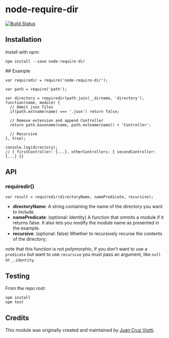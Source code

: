 # node-require-dir

[![Build Status](https://secure.travis-ci.org/jviotti/node-require-dir.png?branch=master)](http://travis-ci.org/jviotti/node-require-dir)


## Installation

Install with npm:

```
npm install --save node-require-dir
```

## Example

```
var requiredir = require('node-require-dir');

var path = require('path');

var directory = requiredir(path.join(__dirname, 'directory'), function(name, module) {
  // Ommit json files
  if(path.extname(name) === '.json') return false;

  // Remove extension and append Controller
  return path.basename(name, path.extname(name)) + 'Controller';

  // Recursive
}, true);

console.log(directory);
// { firstController: {...}, otherControllers: { secondController: {...} }}

```

## API

### requiredir()

```
var result = requiredir(directoryName, namePredicate, recursive);
```

- **directoryName**: A string containing the name of the directory you want to
    include.
- **namePredicate**: (optional: identity) A function that ommits a module if it
    returns false. It also lets you modify the module name as presented in the example.
- **recursive**: (optional: false) Whether to recursively recurse the contents
    of the directory;

note that this function is not polymorphic, if you don't want to use a `predicate` but want to use
`recursive` you must pass an argument, like `null` or `_.identity`.

## Testing

From the repo root:

```
npm install
npm test
```

## Credits

This module was originally created and maintained by [Juan Cruz Viotti](https://www.npmjs.com/~jviotti).
